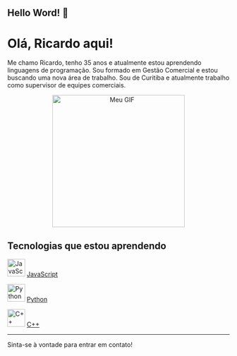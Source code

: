 ## Hello Word!  👋

# Olá, Ricardo aqui!

Me chamo Ricardo, tenho 35 anos e atualmente estou aprendendo linguagens de programação. Sou formado em Gestão Comercial e estou buscando uma nova área de trabalho. Sou de Curitiba e atualmente trabalho como supervisor de equipes comerciais.

<div style="text-align: center;">
    <img src="https://media.giphy.com/media/v1.Y2lkPTc5MGI3NjExc3FmaG9wZTMyYzhuNGxham45NmhocTVieWpnZXQzMW9wODJka2R2ZiZlcD12MV9naWZzX3NlYXJjaCZjdD1n/BpGWitbFZflfSUYuZ9/giphy.gif" width="300" height="300" alt="Meu GIF" />
</div>


## Tecnologias que estou aprendendo

<img src="https://cdn.jsdelivr.net/gh/devicons/devicon@latest/icons/javascript/javascript-original.svg" width="40" height="40" alt="JavaScript"/> [JavaScript](https://developer.mozilla.org/pt-BR/docs/Web/JavaScript)

<img src="https://cdn.jsdelivr.net/gh/devicons/devicon@latest/icons/python/python-original-wordmark.svg" width="40" height="40" alt="Python"/> [Python](https://www.python.org/)

<img src="https://cdn.jsdelivr.net/gh/devicons/devicon@latest/icons/cplusplus/cplusplus-original.svg" width="40" height="40" alt="C++"/> [C++](https://en.cppreference.com/w/)

---

Sinta-se à vontade para entrar em contato!
